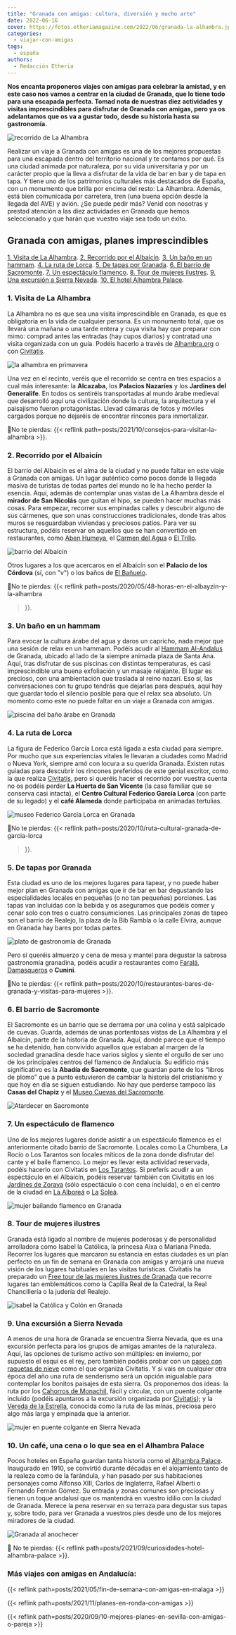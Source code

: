 ```yaml
---
title: "Granada con amigas: cultura, diversión y mucho arte"
date: 2022-06-16
cover: https://fotos.etheriamagazine.com/2022/06/granada-la-alhambra.jpg
categories: 
  - viajar-con-amigas
tags: 
  - españa
authors: 
  - Redacción Etheria
---
```


**Nos encanta proponeros viajes con amigas para celebrar la amistad, y en este caso nos 
vamos a centrar en la ciudad de Granada, que lo tiene todo para una escapada perfecta. 
Tomad nota de nuestras diez actividades y visitas imprescindibles para disfrutar de 
Granada con amigas, pero ya os adelantamos que os va a gustar todo, desde su historia 
hasta su gastronomía.** 

![recorrido de La Alhambra](https://fotos.etheriamagazine.com/2022/06/granada-palacios-nazaries.jpg "Palacios Nazaríes en La Alhambra. © SG")

Realizar un viaje a Granada con amigas es una de los mejores propuestas para una 
escapada dentro del territorio nacional y te contamos por qué. Es una ciudad animada por 
naturaleza, por su vida universitaria y por un carácter propio que la lleva a disfrutar 
de la vida de bar en bar y de tapa en tapa. Y tiene uno de los patrimonios culturales 
más destacados de España, con un monumento que brilla por encima del resto: La Alhambra. 
Además, está bien comunicada por carretera, tren (una buena opción desde la llegada del 
AVE) y avión. ¿Se puede pedir más? Venid con nosotras y prestad atención a las diez 
actividades en Granada que hemos seleccionado y que harán que vuestro viaje sea todo un 
éxito. 

## Granada con amigas, planes imprescindibles

[1\. Visita de La Alhambra](#La-Alhambra). [2\. Recorrido por el Albaicín](#Albaicín). 
[3\. Un baño en un hammam](#Hammam). [4\. La ruta de Lorca](#Lorca). [5\. De tapas por 
Granada](#Tapas). [6\. El barrio de Sacromonte](#Sacromonte). [7\. Un espectáculo 
flamenco](#Flamenco). [8\. Tour de mujeres ilustres](#Mujeres-ilustres). [9\. Una 
excursión a Sierra Nevada](#Sierra-Nevada). [10\. El hotel Alhambra 
Palace](#Alhambra-Palace). 

### 1\. Visita de La Alhambra

La Alhambra no es que sea una visita imprescindible en Granada, es que es obligatoria en 
la vida de cualquier persona. Es un monumento total, que os llevará una mañana o una 
tarde entera y cuya visita hay que preparar con mimo: comprad antes las entradas (hay 
cupos diarios) y contratad una visita organizada con un guía. Podéis hacerlo a través de 
[Alhambra.org](https://www.alhambra.org/) o con 
[Civitatis](https://www.civitatis.com/es/granada/visita-guiada-alhambra/?aid=10211). 

![la alhambra en primavera](https://fotos.etheriamagazine.com/2022/06/granada-la-alhambra.jpg "La Alhambra desde los jardines del Generalife. © SG")

Una vez en el recinto, veréis que el recorrido se centra en tres espacios a cual más 
interesante: la **Alcazaba**, los **Palacios Nazaríes** y los **Jardines del 
Generalife**. En todos os sentiréis transportadas al mundo árabe medieval que desarrolló 
aquí una civilización donde la cultura, la arquitectura y el paisajismo fueron 
protagonistas. Llevad cámaras de fotos y móviles cargados porque no dejaréis de 
encontrar rincones para inmortalizar. 

📍No te pierdas: {{< reflink path=posts/2021/10/consejos-para-visitar-la-alhambra >}}. 

### 2\. Recorrido por el Albaicín

El barrio del Albaicín es el alma de la ciudad y no puede faltar en este viaje a Granada 
con amigas. Un lugar auténtico como pocos donde la llegada masiva de turistas de todas 
partes del mundo no le ha hecho perder la esencia. Aquí, además de contemplar unas 
vistas de La Alhambra desde el **mirador de San Nicolás** que quitan el hipo, se pueden 
hacer muchas más cosas. Para empezar, recorrer sus empinadas calles y descubrir alguno 
de sus cármenes, que son unas construcciones tradicionales, donde tras altos muros se 
resguardaban viviendas y preciosos patios. Para ver su estructura, podéis reservar en 
aquellos que se han convertido en restaurantes, como [Aben 
Humeya](https://www.abenhumeya.com), el [Carmen del 
Agua](https://www.restauranteelagua.es/es) o [El 
Trillo](https://www.restaurante-eltrillo.com/). 

![barrio del Albaicín](https://fotos.etheriamagazine.com/2022/06/granada-albaicin-desde-alhambra.jpg "El barrio de el Albaicín desde La Alhambra. © SG")

Otros lugares a los que acercaros en el Albaicín son el **Palacio de los Córdova** (sí, 
con "v") o los baños de [El 
Bañuelo](https://www.alhambra-patronato.es/descubrir/monumentos-andalusies/el-banuelo). 

📍No te pierdas: {{< reflink path=posts/2020/05/48-horas-en-el-albayzin-y-la-alhambra 
>}}. 

### 3\. Un baño en un hammam

Para evocar la cultura árabe del agua y daros un capricho, nada mejor que una sesión de 
relax en un hammam. Podéis acudir al [Hammam 
Al-Andalus](https://granada.hammamalandalus.com/) de Granada, ubicado al lado de la 
siempre animada plaza de Santa Ana. Aquí, tras disfrutar de sus piscinas con distintas 
temperaturas, es casi imprescindible una buena exfoliación y un masaje relajante. El 
lugar es precioso, con una ambientación que traslada al reino nazarí. Eso sí, las 
conversaciones con tu grupo tendrás que dejarlas para después, aquí hay que guardar todo 
el silencio posible para que el relax sea absoluto. Un momento como este no puede faltar 
en un viaje a Granada con amigas. 

![piscina del baño árabe en Granada](https://fotos.etheriamagazine.com/2022/06/granada-hammam-al-andalus.jpg "Hammam Al Andalus de Granada.")

### 4\. La ruta de Lorca

La figura de Federico García Lorca está ligada a esta ciudad para siempre. Por mucho que 
sus experiencias vitales le llevaran a ciudades como Madrid o Nueva York, siempre amó 
con locura a su querida Granada. Existen rutas guiadas para descubrir los rincones 
preferidos de este genial escritor, como la que realiza 
[Civitatis](https://www.civitatis.com/es/granada/free-tour-lorca/?aid=10211), pero si 
queréis hacer el recorrido por vuestra cuenta no os podéis perder **La Huerta de San 
Vicente** (la casa familiar que se conserva casi intacta), el **Centro Cultural Federico 
García Lorca** (con parte de su legado) y el **café Alameda** donde participaba en 
animadas tertulias. 

![museo Federico García Lorca en Granada](https://fotos.etheriamagazine.com/2022/06/Granada-Lorca-museo.jpg "Centro cultural Federico García Lorca. © Universo Lorca")

📍No te pierdas: {{< reflink path=posts/2020/10/ruta-cultural-granada-de-garcia-lorca 
>}}. 

### 5\. De tapas por Granada

Esta ciudad es uno de los mejores lugares para tapear, y no puede haber mejor plan en 
Granada con amigas que ir de bar en bar degustando las especialidades locales en 
pequeñas (o no tan pequeñas) porciones. Las tapas van incluidas con la bebida y os 
aseguramos que podéis comer y cenar solo con tres o cuatro consumiciones. Las 
principales zonas de tapeo son el barrio de Realejo, la plaza de la Bib Rambla o la 
calle Elvira, aunque en Granada hay bares por todas partes. 

![plato de gastronomia de Granada](https://fotos.etheriamagazine.com/2022/06/granada-restaurante-farala.jpg "Gastronomía en el © restaurante Farala.")

Pero si queréis almuerzo y cena de mesa y mantel para degustar la sabrosa gastronomía 
granadina, podéis acudir a restaurantes como [Faralá](https://restaurantefarala.com/), 
[Damasqueros](https://damasqueros.com/) o **Cunini**. 

📍No te pierdas: {{< reflink 
path=posts/2020/10/restaurantes-bares-de-granada-y-visitas-para-mujeres >}}. 

### 6\. El barrio de Sacromonte

El Sacromonte es un barrio que se derrama por una colina y está salpicado de cuevas. 
Guarda, además de unas portentosas vistas de La Alhambra y el Albaicín, parte de la 
historia de Granada. Aquí, donde parece que el tiempo se ha detenido, han convivido 
aquellos que estaban al margen de la sociedad granadina desde hace varios siglos y 
siente el orgullo de ser uno de los principales centros del flamenco de Andalucía. Su 
edificio más significativo es la **Abadía de Sacromonte**, que guardan parte de los 
“libros de plomo” que a punto estuvieron de cambiar la historia del cristianismo y que 
hoy en día se siguen estudiando. No hay que perderse tampoco las **Casas del Chapiz** y 
el [Museo Cuevas del Sacromonte](https://sacromontegranada.com/). 

![Atardecer en Sacromonte](https://fotos.etheriamagazine.com/2022/06/Granada-sacromonte.jpg "Mirador de Sacromonte con vistas a La Alhambra. © Victoriano Izquierdo")

### 7\. Un espectáculo de flamenco

Uno de los mejores lugares donde asistir a un espectáculo flamenco es el anteriormente 
citado barrio de Sacromonte. Locales como La Chumbera, La Rocío o Los Tarantos son 
locales míticos de la zona donde disfrutar del cante y el baile flamenco. Lo mejor es 
llevar esta actividad reservada, podéis hacerlo con Civitatis en [Los 
Tarantos](https://www.civitatis.com/es/granada/flamenco-cena-cuevas-tarantos/?aid=10211). 
Si preferís acudir a un espectáculo en el Albaicín, podéis reservar también con 
Civitatis en los [Jardines de 
Zoraya](https://www.civitatis.com/es/granada/flamenco-cena-jardines-zoraya/?aid=10211) 
(sólo espectáculo o con cena incluida), o en el centro de la ciudad en [La 
Alboreá](https://www.civitatis.com/es/granada/espectaculo-flamenco-la-alborea/?aid=10211) 
o [La](https://www.civitatis.com/es/granada/show-flamenco-la-solea/?aid=10211) 
[S](https://www.civitatis.com/es/granada/show-flamenco-la-solea/?aid=10211)[oleá](https://www.civitatis.com/es/granada/show-flamenco-la-solea/?aid=10211). 

![mujer bailando flamenco en Granada](https://fotos.etheriamagazine.com/2022/06/granada-flamenco.jpg "En Granada no os podéis perder un espectáculo flamenco.")

### 8\. Tour de mujeres ilustres

Granada está ligado al nombre de mujeres poderosas y de personalidad arrolladora como 
Isabel la Católica, la princesa Aixa o Mariana Pineda. Recorrer los lugares que marcaron 
su estancia en estas ciudades es un plan perfecto en un fin de semana en Granada con 
amigas y arrojará una nueva visión de los lugares habituales en las visitas turísticas. 
Civitatis ha preparado un [Free tour de las mujeres ilustres de 
Granada](https://www.civitatis.com/es/granada/free-tour-mujeres-granada/?aid=10211) que 
recorre lugares tan emblemáticos como la Capilla Real de la Catedral, la Real 
Chancillería o la judería del Realejo. 

![isabel la Católica y Colón en Granada](https://fotos.etheriamagazine.com/2022/06/granada-isabel-catolica.jpg "Estatua de Isabel la Católica y Colón en la plaza de Isabel la Católica. © Harvey Barrison/ Wikimedia Commons.")

### 9\. Una excursión a Sierra Nevada

A menos de una hora de Granada se encuentra Sierra Nevada, que es una excursión perfecta 
para los grupos de amigas amantes de la naturaleza. Aquí, las opciones de turismo activo 
son múltiples: en invierno, por supuesto el esquí es el rey, pero también podéis probar 
con un [paseo con raquetas de 
nieve](https://www.civitatis.com/es/granada/paseo-raquetas-nieve-sierra-nevada/?aid=10211) 
como el que organiza Civitatis. Y si vais en cualquier otra época del año una ruta de 
senderismo será un opción inigualable para contemplar los bonitos paisajes de esta 
sierra. Os proponemos dos ideas: la ruta por los [Cahorros de 
Monachil](https://sierranevada.es/es/verano/actividades-y-experiencias/conoce-nuestro-entorno/monachil/?utm_source=sierranevada.es&utm_medium=slider&utm_campaign=Monachil&utm_content=Actividades+y+experiencias), 
fácil y circular, con un puente colgante incluido (podéis apuntaros a la excursión 
organizada por 
[Civitatis](https://www.civitatis.com/es/granada/senderismo-cahorros-monachil/?aid=10211)); 
y la [Vereda de la Estrella](https://www.turgranada.es/ruta/vereda-de-la-estrella-2/), 
conocida como la ruta de las minas, preciosa pero algo más larga y empinada que la 
anterior. 

![mujer en puente colgante en Sierra Nevada](https://fotos.etheriamagazine.com/2022/06/granada-sierra-nevada-cahorros.jpg "Ruta de Cahorros de Monachil.")

### 10\. Un café, una cena o lo que sea en el Alhambra Palace

Pocos hoteles en España guardan tanta historia como el [Alhambra 
Palace](https://www.h-alhambrapalace.es/). Inaugurado en 1910, se convirtió durante 
décadas en el alojamiento tanto de la realeza como de la farándula, y han pasado por sus 
habitaciones personajes como Alfonso XIII, Carlos de Inglaterra, Rafael Alberti o 
Fernando Fernán Gómez. Su entrada y zonas comunes son preciosas y tienen un toque 
andalusí que os mantendrá en vuestro idilio con la ciudad de Granada. Merece la pena 
reservar en su terraza para degustar sus tapas y, sobre todo, para ver Granada a 
vuestros pies desde uno de los mejores miradores de la ciudad. 

![Granada al anochecer](https://fotos.etheriamagazine.com/2022/06/granada-Alhambra-palace.jpg "Imagen nocturna del © Alhambra Palace.")

📍 No te pierdas: {{< reflink path=posts/2021/09/curiosidades-hotel-alhambra-palace >}}. 

### Más viajes con amigas en Andalucía:

{{< reflink path=posts/2021/05/fin-de-semana-con-amigas-en-malaga >}} 

{{< reflink path=posts/2021/11/planes-en-ronda-con-amigas >}} 

{{< reflink path=posts/2020/09/10-mejores-planes-en-sevilla-con-amigas-o-pareja >}}

